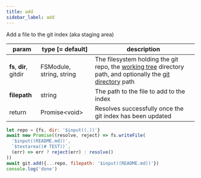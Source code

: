 ```yaml
---
title: add
sidebar_label: add
---
```


Add a file to the git index (aka staging area)

| param                   | type [= default]         | description                                                                                                                                         |
| ----------------------- | ------------------------ | --------------------------------------------------------------------------------------------------------------------------------------------------- |
| **fs**, **dir**, gitdir | FSModule, string, string | The filesystem holding the git repo, the [working tree](dir-vs-gitdir.md) directory path, and optionally the [git directory](dir-vs-gitdir.md) path |
| **filepath**            | string                   | The path to the file to add to the index                                                                                                            |
| return                  | Promise\<void\>          | Resolves successfully once the git index has been updated                                                                                           |

 ```js
 let repo = {fs, dir: '$input((.))'}
 await new Promise((resolve, reject) => fs.writeFile(
   '$input((README.md))',
   `$textarea((# TEST))`,
   (err) => err ? reject(err) : resolve()
 ))
 await git.add({...repo, filepath: '$input((README.md))'})
 console.log('done')
 ```